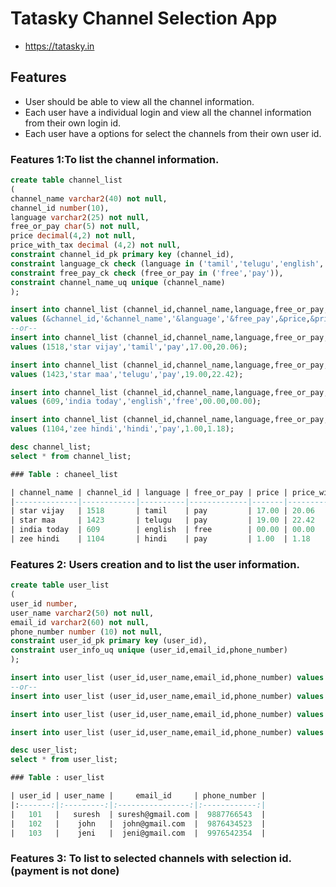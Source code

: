 # Tatasky Channel Selection App

* https://tatasky.in

## Features

* User should be able to view all the channel information.
* Each user have a individual login and view all the channel information from their own login id.
* Each user have a options for select the channels from their own user id.

### Features 1:To list the channel information.

```sql
create table channel_list
(
channel_name varchar2(40) not null,
channel_id number(10),
language varchar2(25) not null,
free_or_pay char(5) not null,
price decimal(4,2) not null,
price_with_tax decimal (4,2) not null,
constraint channel_id_pk primary key (channel_id),
constraint language_ck check (language in ('tamil','telugu','english','hindi')),
constraint free_pay_ck check (free_or_pay in ('free','pay')),
constraint channel_name_uq unique (channel_name)                                          
);

insert into channel_list (channel_id,channel_name,language,free_or_pay,price,price_with_tax)
values (&channel_id,'&channel_name','&language','&free_pay',&price,&price_with_tax);
--or--
insert into channel_list (channel_id,channel_name,language,free_or_pay,price,price_with_tax)
values (1518,'star vijay','tamil','pay',17.00,20.06);

insert into channel_list (channel_id,channel_name,language,free_or_pay,price,price_with_tax)
values (1423,'star maa','telugu','pay',19.00,22.42);

insert into channel_list (channel_id,channel_name,language,free_or_pay,price,price_with_tax)
values (609,'india today','english','free',00.00,00.00);

insert into channel_list (channel_id,channel_name,language,free_or_pay,price,price_with_tax)
values (1104,'zee hindi','hindi','pay',1.00,1.18);

desc channel_list;
select * from channel_list;

### Table : chaneel_list

| channel_name | channel_id | language | free_or_pay | price | price_with_tax |
|--------------|------------|----------|-------------|-------|----------------|
| star vijay   | 1518       | tamil    | pay         | 17.00 | 20.06          |
| star maa     | 1423       | telugu   | pay         | 19.00 | 22.42          |
| india today  | 609        | english  | free        | 00.00 | 00.00          |
| zee hindi    | 1104       | hindi    | pay         | 1.00  | 1.18           |

```
### Features 2: Users creation and to list the user information.

```sql
create table user_list
(
user_id number,
user_name varchar2(50) not null,
email_id varchar2(60) not null,
phone_number number (10) not null,
constraint user_id_pk primary key (user_id),
constraint user_info_uq unique (user_id,email_id,phone_number)
);

insert into user_list (user_id,user_name,email_id,phone_number) values (&user_id,'&user_name','&email_id',&phone_number);
--or--
insert into user_list (user_id,user_name,email_id,phone_number) values (101,'suresh','suresh@gmail.com',9887766543);

insert into user_list (user_id,user_name,email_id,phone_number) values (102,'john','john@gmail.com',9876434523);

insert into user_list (user_id,user_name,email_id,phone_number) values (103,'jeni','jeni@gmail.com',9976542354);

desc user_list;
select * from user_list;

### Table : user_list

| user_id | user_name |     email_id     | phone_number |
|:-------:|:---------:|:----------------:|:------------:|
|   101   |   suresh  | suresh@gmail.com |  9887766543  |
|   102   |    john   |  john@gmail.com  |  9876434523  |
|   103   |    jeni   |  jeni@gmail.com  |  9976542354  |
```
### Features 3: To list to selected channels with selection id. (payment is not done)


